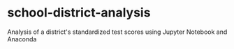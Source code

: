 # school-district-analysis
Analysis of a district's standardized test scores using Jupyter Notebook and Anaconda
